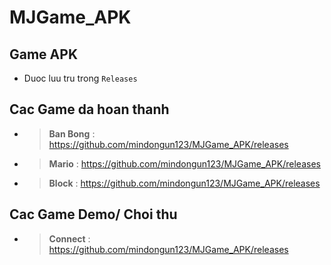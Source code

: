 # MJGame_APK


## Game APK

- Duoc luu tru trong `Releases`


## Cac Game da hoan thanh

- > **Ban Bong** : https://github.com/mindongun123/MJGame_APK/releases
- > **Mario** : https://github.com/mindongun123/MJGame_APK/releases
- > **Block** : https://github.com/mindongun123/MJGame_APK/releases

## Cac Game Demo/ Choi thu  

- > **Connect** : https://github.com/mindongun123/MJGame_APK/releases
